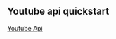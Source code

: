 ## Youtube api quickstart 

[Youtube Api](https://developers.google.com/youtube/v3/quickstart/nodejs#prerequisites)
